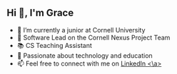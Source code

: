 ## Hi 👋, I'm Grace

- 🏫 I’m currently a junior at Cornell University
- 🤖 Software Lead on the Cornell Nexus Project Team
- 📚 CS Teaching Assistant
- 💜 Passionate about technology and education
- 📫 Feel free to connect with me on <a href="https://www.linkedin.com/in/gtwei/" target="_blank"> LinkedIn <\a>
<!--
**GraceW03/gracew03** is a ✨ _special_ ✨ repository because its `README.md` (this file) appears on your GitHub profile.

Here are some ideas to get you started:

- 🔭 I’m currently working on ...
- 🌱 I’m currently learning ...
- 👯 I’m looking to collaborate on ...
- 🤔 I’m looking for help with ...
- 💬 Ask me about ...
- 📫 How to reach me: ...
- 😄 Pronouns: ...
- ⚡ Fun fact: ...
-->

